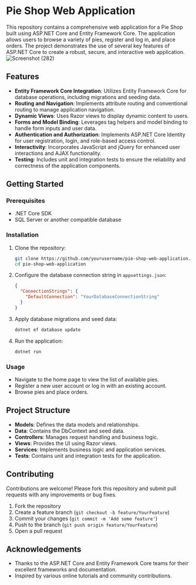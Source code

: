 # Pie Shop Web Application

This repository contains a comprehensive web application for a Pie Shop built using ASP.NET Core and Entity Framework Core. The application allows users to browse a variety of pies, register and log in, and place orders. The project demonstrates the use of several key features of ASP.NET Core to create a robust, secure, and interactive web application.
![Screenshot (282)](https://github.com/BharghavaKumarPurru/BharghavasPieShop/assets/117737888/1d2c3f27-6a5d-4f3c-8f3d-44da3a2880ca)

## Features

- **Entity Framework Core Integration**: Utilizes Entity Framework Core for database operations, including migrations and seeding data.
- **Routing and Navigation**: Implements attribute routing and conventional routing to manage application navigation.
- **Dynamic Views**: Uses Razor views to display dynamic content to users.
- **Forms and Model Binding**: Leverages tag helpers and model binding to handle form inputs and user data.
- **Authentication and Authorization**: Implements ASP.NET Core Identity for user registration, login, and role-based access control.
- **Interactivity**: Incorporates JavaScript and jQuery for enhanced user interactions and AJAX functionality.
- **Testing**: Includes unit and integration tests to ensure the reliability and correctness of the application components.

## Getting Started

### Prerequisites

- .NET Core SDK
- SQL Server or another compatible database

### Installation

1. Clone the repository:

    ```sh
    git clone https://github.com/yourusername/pie-shop-web-application.git
    cd pie-shop-web-application
    ```

2. Configure the database connection string in `appsettings.json`:

    ```json
    {
      "ConnectionStrings": {
        "DefaultConnection": "YourDatabaseConnectionString"
      }
    }
    ```

3. Apply database migrations and seed data:

    ```sh
    dotnet ef database update
    ```

4. Run the application:

    ```sh
    dotnet run
    ```

### Usage

- Navigate to the home page to view the list of available pies.
- Register a new user account or log in with an existing account.
- Browse pies and place orders.

## Project Structure

- **Models**: Defines the data models and relationships.
- **Data**: Contains the DbContext and seed data.
- **Controllers**: Manages request handling and business logic.
- **Views**: Provides the UI using Razor views.
- **Services**: Implements business logic and application services.
- **Tests**: Contains unit and integration tests for the application.

## Contributing

Contributions are welcome! Please fork this repository and submit pull requests with any improvements or bug fixes.

1. Fork the repository
2. Create a feature branch (`git checkout -b feature/YourFeature`)
3. Commit your changes (`git commit -m 'Add some feature'`)
4. Push to the branch (`git push origin feature/YourFeature`)
5. Open a pull request



## Acknowledgements

- Thanks to the ASP.NET Core and Entity Framework Core teams for their excellent frameworks and documentation.
- Inspired by various online tutorials and community contributions.

